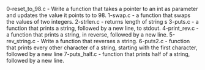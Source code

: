 0-reset_to_98.c - Write a function that takes a pointer to an int as parameter and updates the value it points to to 98.
1-swap.c - a function that swaps the values of two integers.
2-strlen.c - returns length of string s
3-puts.c - a function that prints a string, followed by a new line, to stdout.
4-print_rev.c - a function that prints a string, in reverse, followed by a new line.
5-rev_string.c - Write a function that reverses a string.
6-puts2.c - function that prints every other character of a string, starting with the first character, followed by a new line
7-puts_half.c - function that prints half of a string, followed by a new line.






